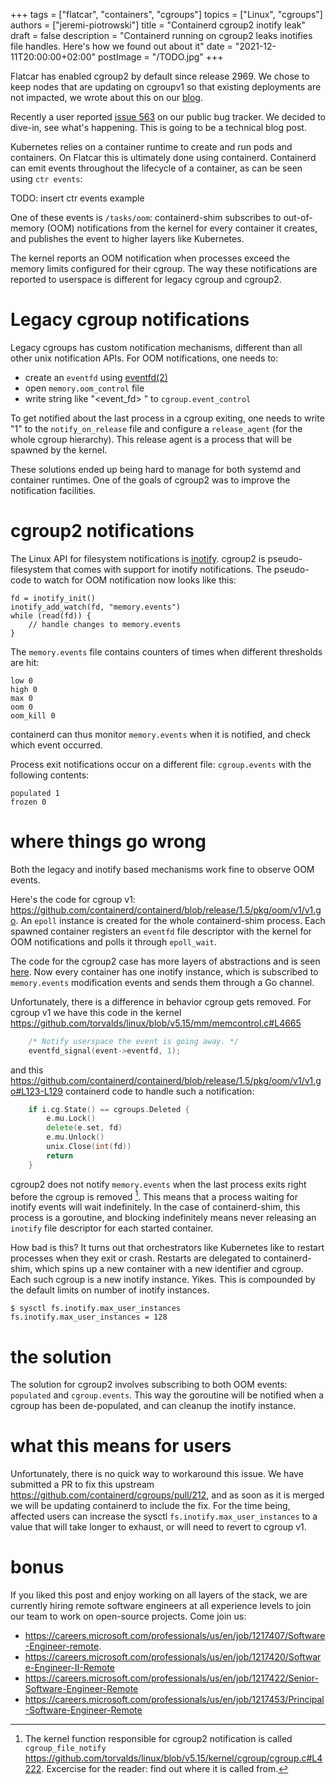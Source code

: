 +++
tags = ["flatcar", "containers", "cgroups"]
topics = ["Linux", "cgroups"]
authors = ["jeremi-piotrowski"]
title = "Containerd cgroup2 inotify leak"
draft = false
description = "Containerd running on cgroup2 leaks inotifies file handles. Here's how we found out about it"
date = "2021-12-11T20:00:00+02:00"
postImage = "/TODO.jpg"
+++

Flatcar has enabled cgroup2 by default since release 2969. We chose to keep nodes that are updating on cgroupv1 so that existing deployments are not impacted, we wrote about this on our [blog](https://www.flatcar-linux.org/blog/2021/09/flatcar-container-linux-is-moving-to-cgroupsv2/).

Recently a user reported [issue 563](https://github.com/flatcar-linux/Flatcar/issues/563) on our public bug tracker. We decided to dive-in, see what's happening. This is going to be a technical blog post.

Kubernetes relies on a container runtime to create and run pods and containers. On Flatcar this is ultimately done using containerd. Containerd can emit events throughout the lifecycle of a container, as can be seen using `ctr events`:

TODO: insert ctr events example

One of these events is `/tasks/oom`: containerd-shim subscribes to out-of-memory (OOM) notifications from the kernel for every container it creates, and publishes the event to higher layers like Kubernetes.

The kernel reports an OOM notification when processes exceed the memory limits configured for their cgroup. The way these notifications are reported to userspace is different for legacy cgroup and cgroup2.

# Legacy cgroup notifications

Legacy cgroups has custom notification mechanisms, different than all other unix notification APIs. For OOM notifications, one needs to:

- create an `eventfd` using [eventfd(2)](https://man7.org/linux/man-pages/man2/eventfd.2.html)
- open `memory.oom_control` file
- write string like "<event_fd> <fd of memory.oom_control>" to
  `cgroup.event_control`

To get notified about the last process in a cgroup exiting, one needs to write "1" to the `notify_on_release` file and configure a `release_agent` (for the whole cgroup hierarchy). This release agent is a process that will be spawned by the kernel.

These solutions ended up being hard to manage for both systemd and container runtimes. One of the goals of cgroup2 was to improve the notification facilities.

# cgroup2 notifications

The Linux API for filesystem notifications is [inotify](https://www.man7.org/linux/man-pages/man7/inotify.7.html). cgroup2 is  pseudo-filesystem that comes with support for inotify notifications. The pseudo-code to watch for OOM notification now looks like this:

```
fd = inotify_init()
inotify_add_watch(fd, "memory.events")
while (read(fd)) {
    // handle changes to memory.events
}
```
The `memory.events` file contains counters of times when different thresholds are hit:
```
low 0
high 0
max 0 
oom 0
oom_kill 0
```
containerd can thus monitor `memory.events` when it is notified, and check which event occurred.

Process exit notifications occur on a different file: `cgroup.events` with the following contents:
```
populated 1
frozen 0
```

# where things go wrong

Both the legacy and inotify based mechanisms work fine to observe OOM events.

Here's the code for cgroup v1: https://github.com/containerd/containerd/blob/release/1.5/pkg/oom/v1/v1.go. An `epoll` instance is created for the whole containerd-shim process. Each spawned container registers an `eventfd` file descriptor with the kernel for OOM notifications and polls it through `epoll_wait`.

The code for the cgroup2 case has more layers of abstractions and is seen [here](https://github.com/containerd/cgroups/blob/v1.0.2/v2/manager.go#L563-L605). Now every container has one inotify instance, which is subscribed to `memory.events` modification events and sends them through a Go channel.

Unfortunately, there is a difference in behavior cgroup gets removed. For cgroup v1 we have this code in the kernel https://github.com/torvalds/linux/blob/v5.15/mm/memcontrol.c#L4665
```c
	/* Notify userspace the event is going away. */
	eventfd_signal(event->eventfd, 1);
```
and this https://github.com/containerd/containerd/blob/release/1.5/pkg/oom/v1/v1.go#L123-L129 containerd code to handle such a notification:
```go
	if i.cg.State() == cgroups.Deleted {
		e.mu.Lock()
		delete(e.set, fd)
		e.mu.Unlock()
		unix.Close(int(fd))
		return
	}
```

cgroup2 does not notify `memory.events` when the last process exits right before the cgroup is removed [^1]. This means that a process waiting for inotify events will wait indefinitely. In the case of containerd-shim, this process is a goroutine, and blocking indefinitely means never releasing an `inotify` file descriptor for each started container.

How bad is this? It turns out that orchestrators like Kubernetes like to restart processes when they exit or crash. Restarts are delegated to containerd-shim, which spins up a new container with a new identifier and cgroup. Each such cgroup is a new inotify instance. Yikes. This is compounded by the default limits on number of inotify instances.

```
$ sysctl fs.inotify.max_user_instances
fs.inotify.max_user_instances = 128
```

# the solution

The solution for cgroup2 involves subscribing to both OOM events: `populated` and `cgroup.events`. This way the goroutine will be notified when a cgroup has been de-populated, and can cleanup the inotify instance.


# what this means for users

Unfortunately, there is no quick way to workaround this issue. We have submitted a PR to fix this upstream https://github.com/containerd/cgroups/pull/212, and as soon as it is merged we will be updating containerd to include the fix. For the time being, affected users can increase the sysctl `fs.inotify.max_user_instances` to a value that will take longer to exhaust, or will need to revert to cgroup v1.

# bonus

If you liked this post and enjoy working on all layers of the stack, we are currently hiring remote software engineers at all experience levels to join our team to work on open-source projects. Come join us:

* https://careers.microsoft.com/professionals/us/en/job/1217407/Software-Engineer-remote.
* https://careers.microsoft.com/professionals/us/en/job/1217420/Software-Engineer-II-Remote
* https://careers.microsoft.com/professionals/us/en/job/1217422/Senior-Software-Engineer-Remote
* https://careers.microsoft.com/professionals/us/en/job/1217453/Principal-Software-Engineer-Remote

[^1]: The kernel function responsible for cgroup2 notification is called `cgroup_file_notify` https://github.com/torvalds/linux/blob/v5.15/kernel/cgroup/cgroup.c#L4222. Excercise for the reader: find out where it is called from.
